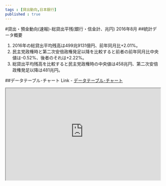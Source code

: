 ```yaml
--- 
tags : [貸出動向,日本銀行] 
published : true
---
```

#貸出・預金動向(速報)-総貸出平残(銀行・信金計、兆円) 2016年8月
##統計データ概要
1. 2016年の総貸出平均残高は499兆9131億円、前年同月比+2.01%。
1. 民主党政権時と第二次安倍政権発足以降を比較すると前者の前年同月比中央値は-0.52%、後者のそれは+2.22%。
1. 総貸出平均残高を比較すると民主党政権時の中央値は458兆円、第二次安倍政権発足以降は481兆円。


##データテーブル･チャート
Link - [データテーブル･チャート](http://knowledgevault.saecanet.com/charts/am-consulting.co.jp-2016-09-08-12-16-29.html)

<iframe src="http://knowledgevault.saecanet.com/charts/am-consulting.co.jp-2016-09-08-12-16-29.html" width="100%" height="300px"></iframe>
